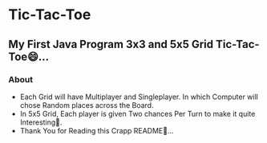 # Tic-Tac-Toe
## My First Java Program 3x3 and 5x5 Grid Tic-Tac-Toe😄...
### About
* Each Grid will have Multiplayer and Singleplayer. In which Computer will chose Random places across the Board.
* In 5x5 Grid, Each player is given Two chances Per Turn to make it quite Interesting🥱.
* Thank You for Reading this Crapp README🙏...



